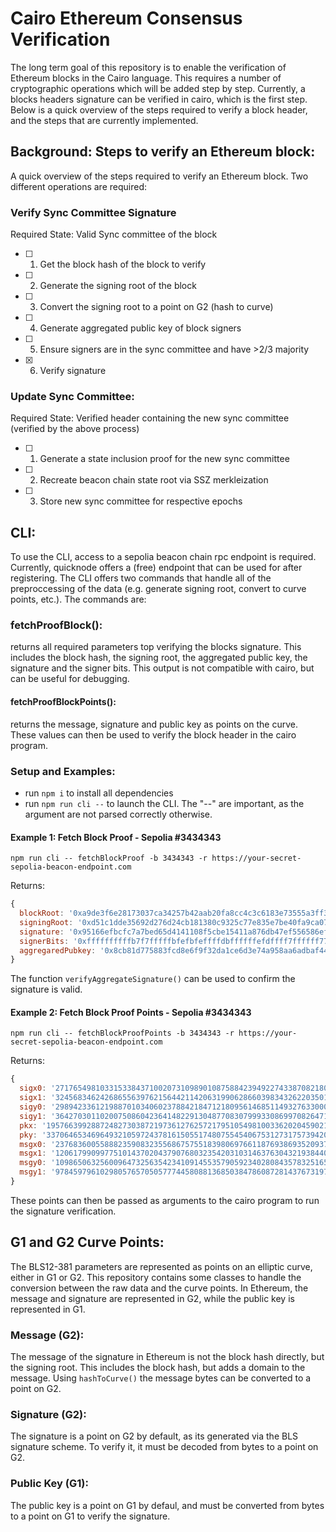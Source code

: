 # Cairo Ethereum Consensus Verification
The long term goal of this repository is to enable the verification of Ethereum blocks in the Cairo language. This requires a number of cryptographic operations which will be added step by step. Currently, a blocks headers signature can be verified in cairo, which is the first step. Below is a quick overview of the steps required to verify a block header, and the steps that are currently implemented.

## Background: Steps to verify an Ethereum block:
A quick overview of the steps required to verify an Ethereum block. Two different operations are required:

### Verify Sync Committee Signature

Required State: Valid Sync committee of the block

- [ ] 1. Get the block hash of the block to verify
- [ ] 2. Generate the signing root of the block
- [ ] 3. Convert the signing root to a point on G2 (hash to curve)
- [ ] 4. Generate aggregated public key of block signers
- [ ] 5. Ensure signers are in the sync committee and have >2/3 majority
- [x] 6. Verify signature

### Update Sync Committee:
Required State: Verified header containing the new sync committee (verified by the above process)

- [ ] 1. Generate a state inclusion proof for the new sync committee
- [ ] 2. Recreate beacon chain state root via SSZ merkleization
- [ ] 3. Store new sync committee for respective epochs


## CLI:
To use the CLI, access to a sepolia beacon chain rpc endpoint is required. Currently, quicknode offers a (free) endpoint that can be used for after registering. The CLI offers two commands that handle all of the preproccessing of the data (e.g. generate signing root, convert to curve points, etc.). The commands are:

### fetchProofBlock():
returns all required parameters top verifying the blocks signature. This includes the block hash, the signing root, the aggregated public key, the signature and the signer bits. This output is not compatible with cairo, but can be useful for debugging.

#### fetchProofBlockPoints():
returns the message, signature and public key as points on the curve. These values can then be used to verify the block header in the cairo program.

### Setup and Examples:
- run `npm i` to install all dependencies
- run `npm run cli --` to launch the CLI. The "--" are important, as the argument are not parsed correctly otherwise.

#### Example 1: Fetch Block Proof - Sepolia #3434343
`npm run cli -- fetchBlockProof -b 3434343 -r https://your-secret-sepolia-beacon-endpoint.com`

Returns:
```js
{
  blockRoot: '0xa9de3f6e28173037ca34257b42aab20fa8cc4c3c6183e73555a3ff3eef5e40d5',
  signingRoot: '0xd51c1dde35692d276d24cb181380c9325c77e835e7be40fa9ca07e97e735e258',
  signature: '0x95166efbcfc7a7bed65d4141108f5cbe15411a876db47ef556586ef87ef91ba5d172a6e4179c93d773beab4271cd3e6511a82e93aab8472c21dc79161abf15577b34564005d3c36863d097fa2f88a0e6253910cbb3e61fa0f1e61e822407cca7',
  signerBits: '0xffffffffffb7f7fffffbfefbfeffffdbffffffefdffff7ffffff77ff7fbfff7fbf7fdfffffffffef9ffffffffffeffbfffffffeefbfffffbfffffffdffffdeff',
  aggregaredPubkey: '0x8cb81d775883fcd8e6f9f32da1ce6d3e74a958aa6adbaf4402dc90a8bdb718fe202d894d10b4d62653b51e0ffff682b9'
}
```
The function `verifyAggregateSignature()` can be used to confirm the signature is valid.

#### Example 2: Fetch Block Proof Points - Sepolia #3434343
`npm run cli -- fetchBlockProofPoints -b 3434343 -r https://your-secret-sepolia-beacon-endpoint.com`

Returns:

```js
{
  sigx0: '2717654981033153384371002073109890108758842394922743387082180563420439571270475913025321986075025323716183278996647',
  sigx1: '3245683462426865563976215644211420631990628660398343262203501487531719433413082187443407207330314139968454595001957',
  sigy0: '2989423361219887010340602378842184712180956146851149327633000413492124172889934354047857860025839410798624825057865',
  sigy1: '364270301102007508604236414822913048770830799933086997082647176198028599859549106697093613457344305038067424683642',
  pkx: '1957663992887248273038721973612762572179510549810033620204590218948159893374339423935740985951737943879228199436985',
  pky: '337064653469649321059724378161505517480755454067531273175739420804454452913499694660046803110495723569852414811101',
  msgx0: '2376836005588823590832355686757551839806976611876938693520937831890474521087776986139112416473585415180961492929156',
  msgx1: '1206179909977510143702043790768032354203103146376304321938440279014752549848875845657875840476089206457626131805163',
  msgy0: '1098650632560096473256354234109145535790592340280843578325165666754124094423343926482992304695649017941057567932801',
  msgy1: '978459796102980576570505777445808813685038478608728143767319725825501583173045652828825481621594634090727144659837'
}
```

These points can then be passed as arguments to the cairo program to run the signature verification.

## G1 and G2 Curve Points:
The BLS12-381 parameters are represented as points on an elliptic curve, either in G1 or G2. This repository contains some classes to handle the conversion between the raw data and the curve points. In Ethereum, the message and signature are represented in G2, while the public key is represented in G1.


### Message (G2):
The message of the signature in Ethereum is not the block hash directly, but the signing root. This includes the block hash, but adds a domain to the message. Using `hashToCurve()` the message bytes can be converted to a point on G2.

### Signature (G2):
The signature is a point on G2 by default, as its generated via the BLS signature scheme. To verify it, it must be decoded from bytes to a point on G2.

### Public Key (G1):
The public key is a point on G1 by defaul, and must be converted from bytes to a point on G1 to verify the signature.